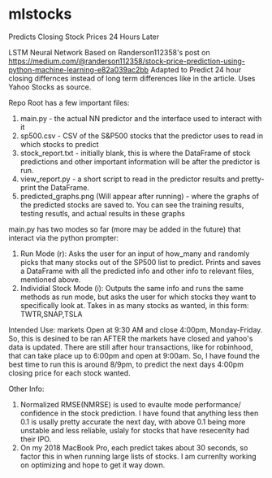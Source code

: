 # mlstocks
Predicts Closing Stock Prices 24 Hours Later


LSTM Neural Network Based on Randerson112358's post on https://medium.com/@randerson112358/stock-price-prediction-using-python-machine-learning-e82a039ac2bb
Adapted to Predict 24 hour closing differnces instead of long term differences like in the article. Uses Yahoo Stocks as source.

Repo Root has a few important files:

1) main.py - the actual NN predictor and the interface used to interact with it
2) sp500.csv - CSV of the S&P500 stocks that the predictor uses to read in which stocks to predict
3) stock_report.txt - initially blank, this is where the DataFrame of stock predictions and other important
   information will be after the predictor is run.
4) view_report.py - a short script to read in the predictor results and pretty-print the DataFrame.
5) predicted_graphs.png (Will appear after running) - where the graphs of the predicted stocks are saved to. You can see the training results,
   testing resutls, and actual results in these graphs
   
main.py has two modes so far (more may be added in the future) that interact via the python prompter:
1) Run Mode (r): Asks the user for an input of how_many and randomly picks that many stocks out of the SP500 list to predict. Prints and saves a DataFrame
   with all the predicted info and other info to relevant files, mentioned above.
2) Individial Stock Mode (i): Outputs the same info and runs the same methods as run mode, but asks the user for which stocks they want to specifically
   look at. Takes in as many stocks as wanted, in this form: TWTR,SNAP,TSLA


Intended Use: markets Open at 9:30 AM and close 4:00pm, Monday-Friday. So, this is desined to be ran AFTER the markets have closed and yahoo's data
              is updated. There are still after hour transactions, like for robinhood, that can take place up to 6:00pm and open at 9:00am.
              So, I have found the best time to run this is around 8/9pm, to predict the next days 4:00pm closing price for each stock wanted.
              



Other Info:

1) Normalized RMSE(NMRSE) is used to evaulte mode performance/ confidence in the stock prediction. I have found that anything less then 0.1
   is usally pretty accurate the next day, with above 0.1 being more unstable and less reliable, uslaly for stocks that have resecenlty had their IPO.
2) On my 2018 MacBook Pro, each predict takes about 30 seconds, so factor this in when running large lists of stocks. I am currenlty working on optimizing
   and hope to get it way down.
